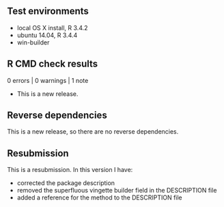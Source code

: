 ## Test environments
* local OS X install, R 3.4.2
* ubuntu 14.04, R 3.4.4
* win-builder

## R CMD check results

0 errors | 0 warnings | 1 note

* This is a new release.

## Reverse dependencies

This is a new release, so there are no reverse dependencies.

## Resubmission
This is a resubmission. In this version I have:

* corrected the package description
* removed the superfluous vingette builder field in the DESCRIPTION file
* added a reference for the method to the DESCRIPTION file
